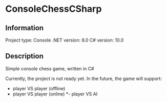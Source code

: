 # ConsoleChessCSharp

## Information
Project type: Console
.NET version: 6.0
C# version:   10.0

## Description
Simple console chess game, written in C#

Currently, the project is not ready yet. In the future, the game will support:
 - player VS player (offline)
 - player VS player (online)
*- player VS AI
